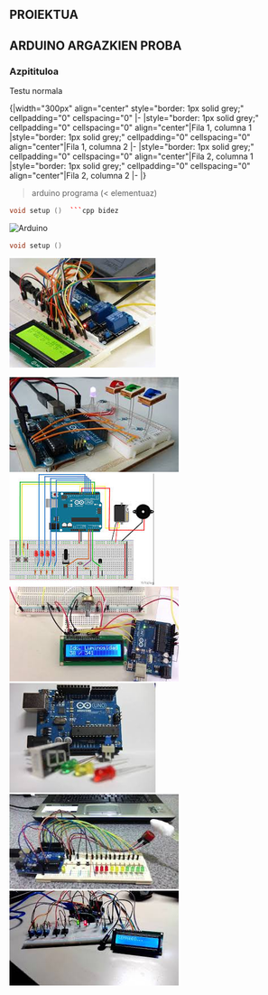 
## PROIEKTUA

## ARDUINO ARGAZKIEN PROBA

### Azpitituloa

Testu normala

{|width="300px" align="center" style="border: 1px solid grey;" cellpadding="0" cellspacing="0"
|-
|style="border: 1px  solid grey;" cellpadding="0" cellspacing="0" align="center"|Fila 1, columna 1
|style="border: 1px  solid grey;" cellpadding="0" cellspacing="0" align="center"|Fila 1, columna 2
|-
|style="border: 1px solid grey;" cellpadding="0" cellspacing="0" align="center"|Fila 2, columna 1
|style="border: 1px solid grey;" cellpadding="0" cellspacing="0" align="center"|Fila 2, columna 2 
|-
|}

> arduino programa (< elementuaz)

```cpp
void setup ()  ```cpp bidez

```

![Arduino](https://cdn-tienda.bricogeek.com/2827-thickbox_default/arduino-uno.jpg)

```cpp
void setup ()
```

![Arduino](https://github.com/Auritze/prueba/blob/master/irudiak/descarga%20(1).jpg)

![Arduino](https://github.com/Auritze/prueba/blob/master/irudiak/descarga%20(2).jpg)
![Arduino](https://github.com/Auritze/prueba/blob/master/irudiak/descarga%20(3).jpg)
![Arduino](https://github.com/Auritze/prueba/blob/master/irudiak/descarga%20(4).jpg)
![Arduino](https://github.com/Auritze/prueba/blob/master/irudiak/descarga.jpg)
![Arduino](https://github.com/Auritze/prueba/blob/master/irudiak/images%20(1).jpg)
![Arduino](https://github.com/Auritze/prueba/blob/master/irudiak/images.jpg)
